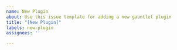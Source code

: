 ```yaml
---
name: New Plugin
about: Use this issue template for adding a new gauntlet plugin
title: "[New Plugin]"
labels: new-plugin
assignees: ''

---
```



